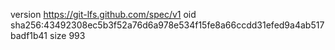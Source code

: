 version https://git-lfs.github.com/spec/v1
oid sha256:43492308ec5b3f52a76d6a978e534f15fe8a66ccdd31efed9a4ab517badf1b41
size 993
